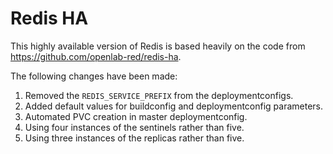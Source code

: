 # Redis HA

This highly available version of Redis is based heavily on the code from
https://github.com/openlab-red/redis-ha.

The following changes have been made:
1. Removed the `REDIS_SERVICE_PREFIX` from the deploymentconfigs.
1. Added default values for buildconfig and deploymentconfig parameters.
1. Automated PVC creation in master deploymentconfig.
1. Using four instances of the sentinels rather than five.
1. Using three instances of the replicas rather than five.
